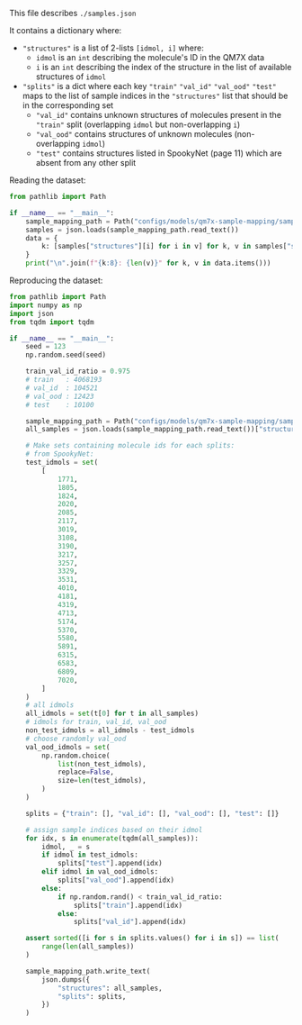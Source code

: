 This file describes `./samples.json`

It contains a dictionary where:

* `"structures"` is a list of 2-lists `[idmol, i]` where:
  * `idmol` is an `int` describing the molecule's ID in the QM7X data
  * `i` is an `int` describing the index of the structure in the list of available structures of `idmol`
* `"splits"` is a dict where each key `"train"` `"val_id"` `"val_ood"` `"test"` maps to the list of sample indices in the `"structures"` list that should be in the corresponding set
  * `"val_id"` contains unknown structures of molecules present in the `"train"` split (overlapping `idmol` but non-overlapping `i`)
  * `"val_ood"` contains structures of unknown molecules (non-overlapping `idmol`)
  * `"test"` contains structures listed in SpookyNet (page 11) which are absent from any other split

Reading the dataset:

```python
from pathlib import Path

if __name__ == "__main__":
    sample_mapping_path = Path("configs/models/qm7x-sample-mapping/samples.json")
    samples = json.loads(sample_mapping_path.read_text())
    data = {
        k: [samples["structures"][i] for i in v] for k, v in samples["splits"].items()
    }
    print("\n".join(f"{k:8}: {len(v)}" for k, v in data.items()))
```

Reproducing the dataset:

```python
from pathlib import Path
import numpy as np
import json
from tqdm import tqdm

if __name__ == "__main__":
    seed = 123
    np.random.seed(seed)

    train_val_id_ratio = 0.975
    # train   : 4068193
    # val_id  : 104521
    # val_ood : 12423
    # test    : 10100

    sample_mapping_path = Path("configs/models/qm7x-sample-mapping/samples.json")
    all_samples = json.loads(sample_mapping_path.read_text())["structures"]

    # Make sets containing molecule ids for each splits:
    # from SpookyNet:
    test_idmols = set(
        [
            1771,
            1805,
            1824,
            2020,
            2085,
            2117,
            3019,
            3108,
            3190,
            3217,
            3257,
            3329,
            3531,
            4010,
            4181,
            4319,
            4713,
            5174,
            5370,
            5580,
            5891,
            6315,
            6583,
            6809,
            7020,
        ]
    )
    # all idmols
    all_idmols = set(t[0] for t in all_samples)
    # idmols for train, val_id, val_ood
    non_test_idmols = all_idmols - test_idmols
    # choose randomly val_ood
    val_ood_idmols = set(
        np.random.choice(
            list(non_test_idmols),
            replace=False,
            size=len(test_idmols),
        )
    )

    splits = {"train": [], "val_id": [], "val_ood": [], "test": []}

    # assign sample indices based on their idmol
    for idx, s in enumerate(tqdm(all_samples)):
        idmol, _ = s
        if idmol in test_idmols:
            splits["test"].append(idx)
        elif idmol in val_ood_idmols:
            splits["val_ood"].append(idx)
        else:
            if np.random.rand() < train_val_id_ratio:
                splits["train"].append(idx)
            else:
                splits["val_id"].append(idx)

    assert sorted([i for s in splits.values() for i in s]) == list(
        range(len(all_samples))
    )

    sample_mapping_path.write_text(
        json.dumps({
            "structures": all_samples,
            "splits": splits,
        })
    )
```